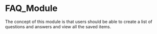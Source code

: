 # FAQ_Module
The concept of this module is that users should be able to create a list of questions and answers and view all the saved items.



